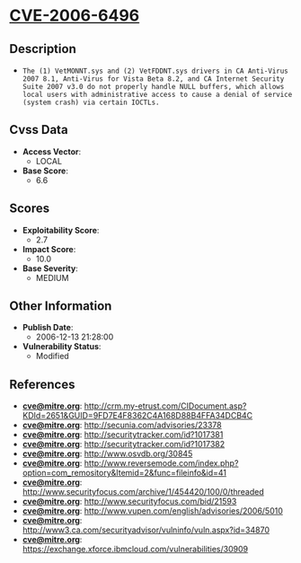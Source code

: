 
# [CVE-2006-6496](http://crm.my-etrust.com/CIDocument.asp?KDId=2651&GUID=9FD7E4F8362C4A168D88B4FFA34DCB4C)

## Description

- `The (1) VetMONNT.sys and (2) VetFDDNT.sys drivers in CA Anti-Virus 2007 8.1, Anti-Virus for Vista Beta 8.2, and CA Internet Security Suite 2007 v3.0 do not properly handle NULL buffers, which allows local users with administrative access to cause a denial of service (system crash) via certain IOCTLs.`

## Cvss Data

- **Access Vector**:
  - LOCAL
- **Base Score**:
  - 6.6

## Scores

- **Exploitability Score**:
  - 2.7
- **Impact Score**:
  - 10.0
- **Base Severity**:
  - MEDIUM

## Other Information

- **Publish Date**:
  - 2006-12-13 21:28:00
- **Vulnerability Status**:
  - Modified

## References

- **cve@mitre.org**: http://crm.my-etrust.com/CIDocument.asp?KDId=2651&GUID=9FD7E4F8362C4A168D88B4FFA34DCB4C
- **cve@mitre.org**: http://secunia.com/advisories/23378
- **cve@mitre.org**: http://securitytracker.com/id?1017381
- **cve@mitre.org**: http://securitytracker.com/id?1017382
- **cve@mitre.org**: http://www.osvdb.org/30845
- **cve@mitre.org**: http://www.reversemode.com/index.php?option=com_remository&Itemid=2&func=fileinfo&id=41
- **cve@mitre.org**: http://www.securityfocus.com/archive/1/454420/100/0/threaded
- **cve@mitre.org**: http://www.securityfocus.com/bid/21593
- **cve@mitre.org**: http://www.vupen.com/english/advisories/2006/5010
- **cve@mitre.org**: http://www3.ca.com/securityadvisor/vulninfo/vuln.aspx?id=34870
- **cve@mitre.org**: https://exchange.xforce.ibmcloud.com/vulnerabilities/30909
